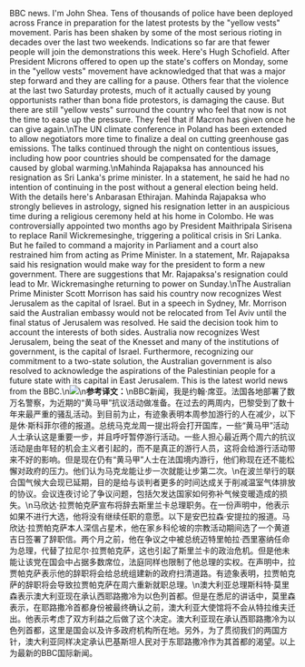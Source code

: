 BBC news. I'm John Shea. Tens of thousands of police have been deployed across France in preparation for the latest protests by the "yellow vests" movement. Paris has been shaken by some of the most serious rioting in decades over the last two weekends. Indications so far are that fewer people will join the demonstrations this week. Here's Hugh Schofield. After President Microns offered to open up the state's coffers on Monday, some in the "yellow vests" movement have acknowledged that that was a major step forward and they are calling for a pause. Others fear that the violence at the last two Saturday protests, much of it actually caused by young opportunists rather than bona fide protestors, is damaging the cause. But there are still "yellow vests" surround the country who feel that now is not the time to ease up the pressure. They feel that if Macron has given once he can give again.\nThe UN climate conference in Poland has been extended to allow negotiators more time to finalize a deal on cutting greenhouse gas emissions. The talks continued through the night on contentious issues, including how poor countries should be compensated for the damage caused by global warming.\nMahinda Rajapaksa has announced his resignation as Sri Lanka's prime minister. In a statement, he said he had no intention of continuing in the post without a general election being held. With the details here's Anbarasan Ethirajan. Mahinda Rajapaksa who strongly believes in astrology, signed his resignation letter in an auspicious time during a religious ceremony held at his home in Colombo. He was controversially appointed two months ago by President Maithripala Sirisena to replace Ranil Wickremesinghe, triggering a political crisis in Sri Lanka. But he failed to command a majority in Parliament and a court also restrained him from acting as Prime Minister. In a statement, Mr. Rajapaksa said his resignation would make way for the president to form a new government. There are suggestions that Mr. Rajapaksa's resignation could lead to Mr. Wickremasinghe returning to power on Sunday.\nThe Australian Prime Minister Scott Morrison has said his country now recognizes West Jerusalem as the capital of Israel. But in a speech in Sydney, Mr. Morrison said the Australian embassy would not be relocated from Tel Aviv until the final status of Jerusalem was resolved. He said the decision took him to account the interests of both sides. Australia now recognizes West Jerusalem, being the seat of the Knesset and many of the institutions of government, is the capital of Israel. Furthermore, recognizing our commitment to a two-state solution, the Australian government is also resolved to acknowledge the aspirations of the Palestinian people for a future state with its capital in East Jerusalem. This is the latest world news from the BBC.\n![](images/west-jerusalem.jpg)\n**参考译文：**\nBBC新闻，我是约翰·席亚。法国各地部署了数万名警察，为近期的“黄马甲”抗议活动做准备。在过去的两周内，巴黎受到了数十年来最严重的骚乱活动。到目前为止，有迹象表明本周参加游行的人在减少，以下是休·斯科菲尔德的报道。总统马克龙周一提出将会打开国库，一些“黄马甲”活动人士承认这是重要一步，并且呼吁暂停游行活动。一些人担心最近两个周六的抗议活动是由年轻的机会主义者引起的，而不是真正的游行人员，这将会给游行活动带来不好的影响。但是现在仍有“黄马甲”人士在法国境内游行，他们称现在还不能松懈对政府的压力。他们认为马克龙能让步一次就能让步第二次。\n在波兰举行的联合国气候大会现已延期，目的是给与谈判者更多的时间达成关于削减温室气体排放的协议。会议连夜讨论了争议问题，包括欠发达国家如何弥补气候变暖造成的损失。\n马欣达·拉贾帕克萨宣布将辞去斯里兰卡总理职务。在一份声明中，他表示如果不进行大选，他将没有继续任职的意愿。以下是安巴拉森·安提拉的报道。马欣达·拉贾帕克萨本人深信占星术，他在家乡科伦坡的宗教活动期间选了一个黄道吉日签署了辞职信。两个月之前，他在争议之中被总统迈特里帕拉·西里塞纳任命为总理，代替了拉尼尔·拉贾帕克萨，这也引起了斯里兰卡的政治危机。但是他未能让该党在国会中占据多数席位，法庭同样也限制了他总理的实权。在声明中，拉贾帕克萨表示他的辞职将会给总统组建新的政府扫清道路。有迹象表明，拉贾帕克萨的辞职将会导致拉贾帕克萨在周六重新就职总理。\n澳大利亚总理斯科特·莫里森表示澳大利亚现在承认西耶路撒冷为以色列首都。但是在悉尼的讲话中，莫里森表示，在耶路撒冷首都身份被最终确认之前，澳大利亚大使馆将不会从特拉维夫迁出。他表示考虑了双方利益之后做了这个决定。澳大利亚现在承认西耶路撒冷为以色列首都，这里是国会以及许多政府机构所在地。另外，为了贯彻我们的两国方针，澳大利亚同样决定承认巴基斯坦人民对于东耶路撒冷作为其首都的渴望。以上为最新的BBC国际新闻。
        